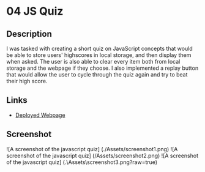 # 04 JS Quiz

## Description

I was tasked with creating a short quiz on JavaScript concepts that would be able to store users' highscores in local storage, and then display them when asked. The user is also able to clear every item both from local storage and the webpage if they choose. I also implemented a replay button that would allow the user to cycle through the quiz again and try to beat their high score.

## Links

- [Deployed Webpage](https://en-moss.github.io/04-JS-Quiz/ "Deployed Webpage")

## Screenshot

![A screenshot of the javascript quiz] (./Assets/screenshot1.png)
![A screenshot of the javascript quiz] (/Assets/screenshot2.png)
![A screenshot of the javascript quiz] (.\Assets\screenshot3.png?raw=true)
